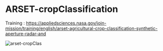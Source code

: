 # ARSET-cropClassification

Training : https://appliedsciences.nasa.gov/join-mission/training/english/arset-agricultural-crop-classification-synthetic-aperture-radar-and

![arset-cropClas](https://user-images.githubusercontent.com/16523144/154586127-84a4f0fe-4f37-45d7-9e8b-8627552b824c.png)
